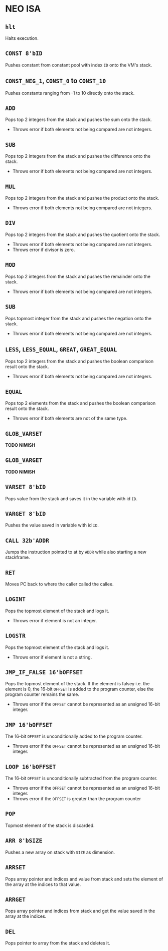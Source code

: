 # NEO ISA
## `hlt`
Halts execution.

## `CONST 8'bID`
Pushes constant from constant pool with index `ID` onto the VM's stack.

## `CONST_NEG_1`, `CONST_0` to `CONST_10`
Pushes constants ranging from -1 to 10 directly onto the stack.

## `ADD`
Pops top 2 integers from the stack and pushes the sum onto the stack.
- Throws error if both elements not being compared are not integers.

## `SUB`
Pops top 2 integers from the stack and pushes the difference onto the stack.
- Throws error if both elements not being compared are not integers.

## `MUL`
Pops top 2 integers from the stack and pushes the product onto the stack. 
- Throws error if both elements not being compared are not integers.

## `DIV`
Pops top 2 integers from the stack and pushes the quotient onto the stack. 
- Throws error if both elements not being compared are not integers.
- Throws error if divisor is zero.

## `MOD`
Pops top 2 integers from the stack and pushes the remainder onto the stack.
- Throws error if both elements not being compared are not integers.

## `SUB`
Pops topmost integer from the stack and pushes the negation onto the stack. 
- Throws error if both elements not being compared are not integers.

## `LESS`, `LESS_EQUAL`, `GREAT`, `GREAT_EQUAL`
Pops top 2 integers from the stack and pushes the boolean comparison result onto the stack. 
- Throws error if both elements not being compared are not integers.

## `EQUAL`
Pops top 2 elements from the stack and pushes the boolean comparison result onto the stack.
- Throws error if both elements are not of the same type.

## `GLOB_VARSET`
**TODO NIMISH**

## `GLOB_VARGET`
**TODO NIMISH**

## `VARSET 8'bID`
Pops value from the stack and saves it in the variable with id `ID`.

## `VARGET 8'bID`
Pushes the value saved in variable with id `ID`.

## `CALL 32b'ADDR`
Jumps the instruction pointed to at by `ADDR` while also starting a new stackframe.

## `RET`
Moves PC back to where the caller called the callee.

## `LOGINT`
Pops the topmost element of the stack and logs it.
- Throws error if element is not an integer.

## `LOGSTR`
Pops the topmost element of the stack and logs it.
- Throws error if element is not a string.

## `JMP_IF_FALSE 16'bOFFSET`
Pops the topmost element of the stack. If the element is falsey i.e. the element is 0, the 16-bit `OFFSET` is added to the program counter, else the program counter remains the same.
- Throws error if the `OFFSET` cannot be represented as an unsigned 16-bit integer.

## `JMP 16'bOFFSET`
The 16-bit `OFFSET` is unconditionally added to the program counter.
- Throws error if the `OFFSET` cannot be represented as an unsigned 16-bit integer.

## `LOOP 16'bOFFSET`
The 16-bit `OFFSET` is unconditionally subtracted from the program counter.
- Throws error if the `OFFSET` cannot be represented as an unsigned 16-bit integer.
- Throws error if the `OFFSET` is greater than the program counter

## `POP`
Topmost element of the stack is discarded.

## `ARR 8'bSIZE`
Pushes a new array on stack with `SIZE` as dimension.

## `ARRSET`
Pops array pointer and indices and value from stack and sets the element of the array at the indices to that value.

## `ARRGET`
Pops array pointer and indices from stack and get the value saved in the array at the indices.

## `DEL`
Pops pointer to array from the stack and deletes it.

